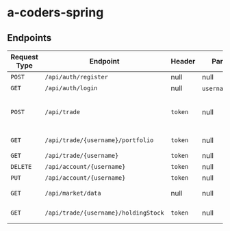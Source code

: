 # a-coders-spring

## Endpoints

| Request Type | Endpoint | Header | Parameters | Request Body | Response | Description |
| --- | --- | --- | --- | --- | --- | --- |
| `POST` | `/api/auth/register` | null | null | `username`,`password`,`email` | `token` | Registers user |
| `GET` | `/api/auth/login` | null | `username`,`password` | null | `token` | Logins user |
| `POST` | `/api/trade` | `token` | null | `type`,`ticker`,`quantity`,`price`,`instrument` | null | type:`BUY`,`SELL`; instrument:`stock`,`bond`,`future`,`cash`,`swap`; quantity:`integer`;</br> price:`double`; |
| `GET` | `/api/trade/{username}/portfolio` | `token` | null | null | JSON formatted portfolio of user, grouped by instrument  | details of asset includes: `ticker`,`quantity`,`totalCost`,`instrument` |
| `GET` | `/api/trade/{username}` | `token` | null | null | List of Trades |
| `DELETE` | `/api/account/{username}` | `token` | null | null | null | Deactivates user |
| `PUT` | `/api/account/{username}` | `token` | null | `username`,`password`,`email` | `token` | Updates user |
| `GET` | `/api/market/data` | null | null | null | list of market data | details include: `ticker`; `quotePrice`; `volume`; `open`;`previousClose`;`peRatio` |
| `GET` | `/api/trade/{username}/holdingStock` | `token` | null | null | `List<CurrentHoldingAssetModel>` |  CurrentHoldingAssetModel has fields: `ticker`,`price`,`quantity`,`instrument`|

